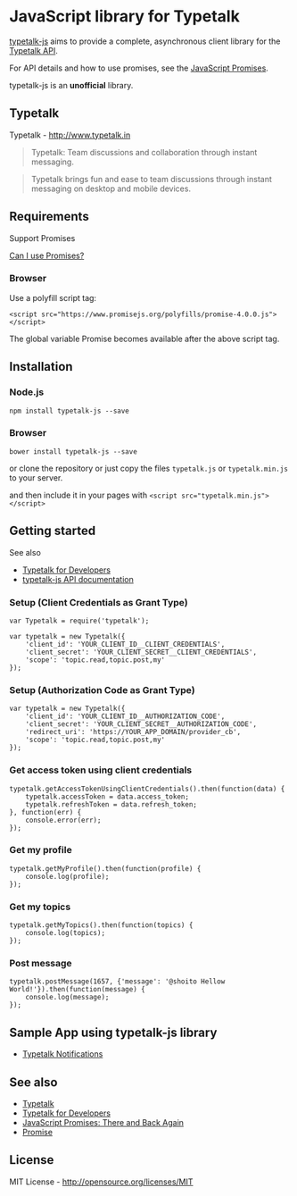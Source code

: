 JavaScript library for Typetalk
======================

[typetalk-js](https://github.com/shoito/typetalk-js) aims to provide a complete, asynchronous client library for the [Typetalk API](http://developers.typetalk.in/api.html).

For API details and how to use promises, see the [JavaScript Promises](http://www.html5rocks.com/en/tutorials/es6/promises/).

typetalk-js is an **unofficial** library.

## Typetalk
Typetalk - http://www.typetalk.in

> Typetalk: Team discussions and collaboration through instant messaging.

> Typetalk brings fun and ease to team discussions through instant messaging on desktop and mobile devices.

## Requirements

Support Promises

[Can I use Promises?](http://caniuse.com/promises)

### Browser

Use a polyfill script tag:

    <script src="https://www.promisejs.org/polyfills/promise-4.0.0.js"></script>

The global variable Promise becomes available after the above script tag.

## Installation

### Node.js

    npm install typetalk-js --save

### Browser

    bower install typetalk-js --save

or clone the repository or just copy the files `typetalk.js` or `typetalk.min.js` to your server.

and then include it in your pages with `<script src="typetalk.min.js"></script>`

## Getting started

See also 

- [Typetalk for Developers](http://developers.typetalk.in/index.html)
- [typetalk-js API documentation](http://shoito.github.io/typetalk-js/Typetalk.html)

### Setup (Client Credentials as Grant Type)

    var Typetalk = require('typetalk');

    var typetalk = new Typetalk({
        'client_id': 'YOUR_CLIENT_ID__CLIENT_CREDENTIALS', 
        'client_secret': 'YOUR_CLIENT_SECRET__CLIENT_CREDENTIALS',
        'scope': 'topic.read,topic.post,my'
    });

### Setup (Authorization Code as Grant Type)

    var typetalk = new Typetalk({
        'client_id': 'YOUR_CLIENT_ID__AUTHORIZATION_CODE',
        'client_secret': 'YOUR_CLIENT_SECRET__AUTHORIZATION_CODE',
        'redirect_uri': 'https://YOUR_APP_DOMAIN/provider_cb',
        'scope': 'topic.read,topic.post,my'
    });

### Get access token using client credentials

    typetalk.getAccessTokenUsingClientCredentials().then(function(data) {
        typetalk.accessToken = data.access_token;
        typetalk.refreshToken = data.refresh_token;
    }, function(err) {
        console.error(err);
    });

### Get my profile

    typetalk.getMyProfile().then(function(profile) {
        console.log(profile);
    });

### Get my topics

    typetalk.getMyTopics().then(function(topics) {
        console.log(topics);
    });

### Post message

    typetalk.postMessage(1657, {'message': '@shoito Hellow World!'}).then(function(message) {
        console.log(message);
    });

## Sample App using typetalk-js library

- [Typetalk Notifications](https://github.com/shoito/typetalk-notifications)

## See also

- [Typetalk](http://www.typetalk.in)
- [Typetalk for Developers](http://developers.typetalk.in/)
- [JavaScript Promises: There and Back Again](http://www.html5rocks.com/en/tutorials/es6/promises/)
- [Promise](https://www.promisejs.org/)

## License
MIT License - http://opensource.org/licenses/MIT
